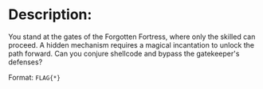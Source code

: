 
# Description:
You stand at the gates of the Forgotten Fortress, where only the skilled can proceed. A hidden mechanism requires a magical incantation to unlock the path forward. Can you conjure shellcode and bypass the gatekeeper's defenses?

Format: `FLAG{*}`
